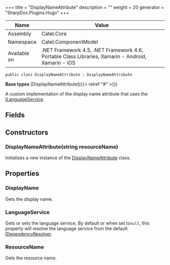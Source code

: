 

+++
title = "DisplayNameAttribute" 
description = ""
weight = 20
generator = "SharpDox.Plugins.Hugo"
+++

Name|Value
---|---
Assembly|Catel.Core
Namespace|Catel.ComponentModel
Available on|.NET Framework 4.5, .NET Framework 4.6, Portable Class Libraries, Xamarin - Android, Xamarin - iOS

```
public class DisplayNameAttribute : DisplayNameAttribute
```

**Base types**
[DisplayNameAttribute]({{< relref "#" >}})

A custom implementation of the display name attribute that uses the [ILanguageService](#).

## Fields

## Constructors

### DisplayNameAttribute(string resourceName)

Initializes a new instance of the [DisplayNameAttribute](#) class.

## Properties

### DisplayName

Gets the display name.

### LanguageService

Gets or sets the language service. By default or when set to`null`, this property will resolve the language service from the default [IDependencyResolver](#).

### ResourceName

Gets the resource name.

